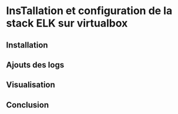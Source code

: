 # InsTallation et configuration de la stack ELK sur virtualbox
## Installation
## Ajouts des logs
## Visualisation
## Conclusion
